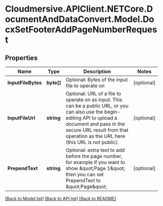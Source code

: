 # Cloudmersive.APIClient.NETCore.DocumentAndDataConvert.Model.DocxSetFooterAddPageNumberRequest
## Properties

Name | Type | Description | Notes
------------ | ------------- | ------------- | -------------
**InputFileBytes** | **byte[]** | Optional: Bytes of the input file to operate on | [optional] 
**InputFileUrl** | **string** | Optional: URL of a file to operate on as input.  This can be a public URL, or you can also use the begin-editing API to upload a document and pass in the secure URL result from that operation as the URL here (this URL is not public). | [optional] 
**PrependText** | **string** | Optional: extra text to add before the page number, for example if you want to show \&quot;Page 1\&quot; then you can set PrependText to \&quot;Page\&quot; | [optional] 

[[Back to Model list]](../README.md#documentation-for-models) [[Back to API list]](../README.md#documentation-for-api-endpoints) [[Back to README]](../README.md)

